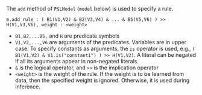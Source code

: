 The `add` method of `PSLModel` (`model` below) is used to specify a rule.

`m.add rule : ( B1(V1,V2) & B2(V3,V4) & ... & B5(V5,V6) ) >> H(V1,V3,V6), weight : <weight>`

* `B1,B2,...B5,` and `H` are predicate symbols
* `V1,V2,...,V6` are arguments of the predicates. Variables are in upper case. To specify constants as arguments, the `is` operator is used, e.g., `( B1(V1,V2) & V1.is("constant1") ) >> H(V1,V2)`. A literal can be negated if all its arguments appear in non-negated literals.
* `&` is the logical operator, and `>>` is the implication operator
* `<weight>` is the weight of the rule. If the weight is to be learned from data, then the specified weight is ignored. Otherwise, it is used during inference.



 